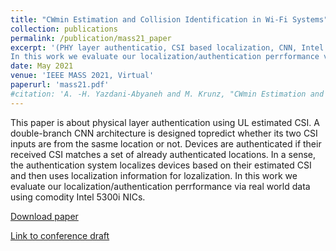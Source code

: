 ```yaml
---
title: "CWmin Estimation and Collision Identification in Wi-Fi Systems"
collection: publications
permalink: /publication/mass21_paper
excerpt: '(PHY layer authenticatio, CSI based localization, CNN, Intel 5300i NIC)This paper is about physical layer authentication using UL estimated CSI. A double-branch CNN architecture is designed topredict whether its two CSI inputs are from the sasme location or not. Devices are authenticated if their received CSI matches a set of already authenticated locations. In a sense, the authentication system localizes devices based on their estimated CSI and then uses localization information for lozalization.
In this work we evaluate our localization/authentication perrformance via real world data using comodity Intel 5300i NICs.'
date: May 2021
venue: 'IEEE MASS 2021, Virtual'
paperurl: 'mass21.pdf'
#citation: 'A. -H. Yazdani-Abyaneh and M. Krunz, "CWmin Estimation and Collision Identification in Wi-Fi Systems," 2021 IEEE 18th International Conference on Mobile Ad Hoc and Smart Systems (MASS), 2021, pp. 490-498, doi: 10.1109/MASS52906.2021.00067.'
---
```


This paper is about physical layer authentication using UL estimated CSI. A double-branch CNN architecture is designed topredict whether its two CSI inputs are from the sasme location or not. Devices are authenticated if their received CSI matches a set of already authenticated locations. In a sense, the authentication system localizes devices based on their estimated CSI and then uses localization information for lozalization.
In this work we evaluate our localization/authentication perrformance via real world data using comodity Intel 5300i NICs.


[Download paper](https://amirhya.github.io/amir.github.io//publications/mass21.pdf)

[Link to conference draft](https://ieeexplore.ieee.org/document/9637728)
